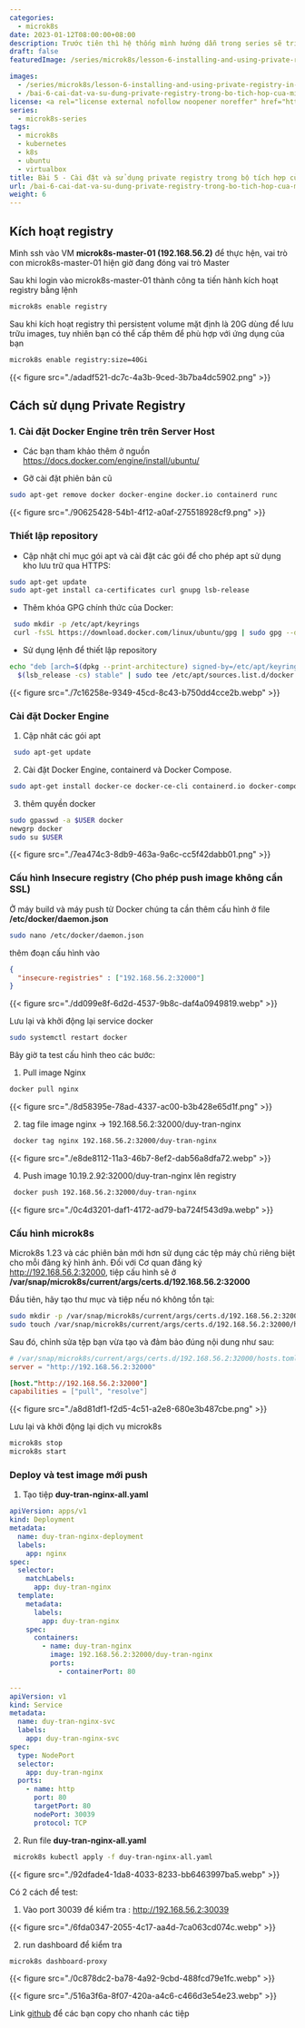 ```yaml
---
categories:
  - microk8s
date: 2023-01-12T08:00:00+08:00
description: Trước tiên thì hệ thống mình hướng dẫn trong series sẽ triển khai trong moi trường VM và các image sẽ không public ra Internet nên mình sử dụng private registry
draft: false
featuredImage: /series/microk8s/lesson-6-installing-and-using-private-registry-in-the-microk8s-integrator.webp

images:
  - /series/microk8s/lesson-6-installing-and-using-private-registry-in-the-microk8s-integrator.webp
  - /bai-6-cai-dat-va-su-dung-private-registry-trong-bo-tich-hop-cua-microk8s/images/index.png
license: <a rel="license external nofollow noopener noreffer" href="https://creativecommons.org/licenses/by-nc/4.0/" target="_blank">CC BY-NC 4.0</a>
series:
  - microk8s-series
tags:
  - microk8s
  - kubernetes
  - k8s
  - ubuntu
  - virtualbox
title: Bài 5 - Cài đặt và sử dụng private registry trong bộ tích hợp của Microk8s
url: /bai-6-cai-dat-va-su-dung-private-registry-trong-bo-tich-hop-cua-microk8s
weight: 6
---
```


## Kích hoạt registry

Mình ssh vào VM **microk8s-master-01 (192.168.56.2)** để thực hện, vai trò con microk8s-master-01 hiện giờ đang đóng vai trò Master

Sau khi login vào microk8s-master-01 thành công ta tiến hành kích hoạt registry bằng lệnh

```bash
microk8s enable registry
```

Sau khi kích hoạt registry thì persistent volume mặt định là 20G dùng để lưu trữu images, tuy nhiên bạn có thể cấp thêm để phù hợp với ứng dụng của bạn

```bash
microk8s enable registry:size=40Gi
```

{{< figure src="./adadf521-dc7c-4a3b-9ced-3b7ba4dc5902.png" >}}

## Cách sử dụng Private Registry

### 1. Cài đặt **Docker Engine** trên trên **Server Host**

- Các bạn tham khảo thêm ở nguồn https://docs.docker.com/engine/install/ubuntu/

- Gỡ cài đặt phiên bản cũ

```bash
sudo apt-get remove docker docker-engine docker.io containerd runc
```

{{< figure src="./90625428-54b1-4f12-a0af-275518928cf9.png" >}}

### Thiết lập repository

- Cập nhật chỉ mục gói apt và cài đặt các gói để cho phép apt sử dụng kho lưu trữ qua HTTPS:

```bash
sudo apt-get update
sudo apt-get install ca-certificates curl gnupg lsb-release
```

- Thêm khóa GPG chính thức của Docker:

```bash
 sudo mkdir -p /etc/apt/keyrings
 curl -fsSL https://download.docker.com/linux/ubuntu/gpg | sudo gpg --dearmor -o /etc/apt/keyrings/docker.gpg
```

- Sử dụng lệnh để thiết lập repository

```bash
echo "deb [arch=$(dpkg --print-architecture) signed-by=/etc/apt/keyrings/docker.gpg] https://download.docker.com/linux/ubuntu \
  $(lsb_release -cs) stable" | sudo tee /etc/apt/sources.list.d/docker.list > /dev/null
```

{{< figure src="./7c16258e-9349-45cd-8c43-b750dd4cce2b.webp" >}}

### Cài đặt Docker Engine

1. Cập nhât các gói apt

```bash
 sudo apt-get update
```

2. Cài đặt Docker Engine, containerd và Docker Compose.

```bash
sudo apt-get install docker-ce docker-ce-cli containerd.io docker-compose-plugin
```

3. thêm quyền docker

```bash
sudo gpasswd -a $USER docker
newgrp docker
sudo su $USER
```

{{< figure src="./7ea474c3-8db9-463a-9a6c-cc5f42dabb01.png" >}}

### Cấu hình Insecure registry (Cho phép push image không cần SSL)

Ở máy build và máy push từ Docker chúng ta cần thêm cấu hình ở file **/etc/docker/daemon.json**

```bash
sudo nano /etc/docker/daemon.json
```

thêm đoạn cấu hình vào

```json
{
  "insecure-registries" : ["192.168.56.2:32000"]
}
```

{{< figure src="./dd099e8f-6d2d-4537-9b8c-daf4a0949819.webp" >}}

Lưu lại và khởi động lại service docker

```bash
sudo systemctl restart docker
```

Bây giờ ta test cấu hình theo các bước:

1. Pull image Nginx

```bash
docker pull nginx
```

{{< figure src="./8d58395e-78ad-4337-ac00-b3b428e65d1f.png" >}}

2. tag file image nginx -> 192.168.56.2:32000/duy-tran-nginx

```bash
 docker tag nginx 192.168.56.2:32000/duy-tran-nginx
```

{{< figure src="./e8de8112-11a3-46b7-8ef2-dab56a8dfa72.webp" >}}

4. Push image 10.19.2.92:32000/duy-tran-nginx lên registry

```bash
 docker push 192.168.56.2:32000/duy-tran-nginx
```

{{< figure src="./0c4d3201-daf1-4172-ad79-ba724f543d9a.webp" >}}

### Cấu hình microk8s

Microk8s 1.23 và các phiên bản mới hơn sử dụng các tệp máy chủ riêng biệt cho mỗi đăng ký hình ảnh. Đối với Cơ quan đăng ký http://192.168.56.2:32000, tiệp cấu hình sẽ ở **/var/snap/microk8s/current/args/certs.d/192.168.56.2:32000**

Đầu tiên, hãy tạo thư mục và tiệp nếu nó không tồn tại:

```bash
sudo mkdir -p /var/snap/microk8s/current/args/certs.d/192.168.56.2:32000
sudo touch /var/snap/microk8s/current/args/certs.d/192.168.56.2:32000/hosts.toml
```

Sau đó, chỉnh sửa tệp bạn vừa tạo và đảm bảo đúng nội dung như sau:

```toml
# /var/snap/microk8s/current/args/certs.d/192.168.56.2:32000/hosts.toml
server = "http://192.168.56.2:32000"

[host."http://192.168.56.2:32000"]
capabilities = ["pull", "resolve"]
```

{{< figure src="./a8d81df1-f2d5-4c51-a2e8-680e3b487cbe.png" >}}

Lưu lại và khởi động lại dịch vụ microk8s

```bash
microk8s stop
microk8s start
```

### Deploy và test image mới push

1. Tạo tiệp **duy-tran-nginx-all.yaml**

```yaml
apiVersion: apps/v1
kind: Deployment
metadata:
  name: duy-tran-nginx-deployment
  labels:
    app: nginx
spec:
  selector:
    matchLabels:
      app: duy-tran-nginx
  template:
    metadata:
      labels:
        app: duy-tran-nginx
    spec:
      containers:
        - name: duy-tran-nginx
          image: 192.168.56.2:32000/duy-tran-nginx
          ports:
            - containerPort: 80

---
apiVersion: v1
kind: Service
metadata:
  name: duy-tran-nginx-svc
  labels:
    app: duy-tran-nginx-svc
spec:
  type: NodePort
  selector:
    app: duy-tran-nginx
  ports:
    - name: http
      port: 80
      targetPort: 80
      nodePort: 30039
      protocol: TCP
```

2. Run file **duy-tran-nginx-all.yaml**

```bash
 microk8s kubectl apply -f duy-tran-nginx-all.yaml
```

{{< figure src="./92dfade4-1da8-4033-8233-bb6463997ba5.webp" >}}

Có 2 cách để test:

1. Vào port 30039 để kiểm tra : http://192.168.56.2:30039

{{< figure src="./6fda0347-2055-4c17-aa4d-7ca063cd074c.webp" >}}

2. run dashboard để kiểm tra

```bash
microk8s dashboard-proxy
```

{{< figure src="./0c878dc2-ba78-4a92-9cbd-488fcd79e1fc.webp" >}}

{{< figure src="./516a3f6a-8f07-420a-a4c6-c466d3e54e23.webp" >}}


Link [github](https://github.com/akitectio/microk8s-series/) để các bạn copy cho nhanh các tiệp
